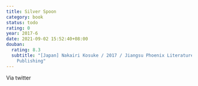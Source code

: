 ```yaml
---
title: Silver Spoon
category: book
status: todo
rating: 0
year: 2017-6
date: 2021-09-02 15:52:40+08:00
douban:
  rating: 8.3
  subtitle: "[Japan] Nakairi Kosuke / 2017 / Jiangsu Phoenix Literature and Art
    Publishing"
---
```


Via twitter
